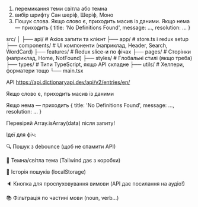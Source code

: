 
1. перемикання теми світла або темна
2. вибір шрифту Сан шеріф, Шеріф, Моно
3. Пошук слова. Якщо слово є, приходить масив із даними.
Якщо нема — приходить { title: 'No Definitions Found', message: ..., resolution: ... }

src/
│
├── api/               # Axios запити та клієнт
├── app/               # store.ts і redux setup
├── components/        # UI компоненти (наприклад, Header, Search, WordCard)
├── features/          # Redux slice-и по фічах
├── pages/             # Сторінки (наприклад, Home, NotFound)
├── styles/            # Глобальні стилі (якщо треба)
├── types/             # Типи TypeScript, якщо API складне
├── utils/             # Хелпери, форматери тощо
└── main.tsx

API https://api.dictionaryapi.dev/api/v2/entries/en/<word>

Якщо слово є, приходить масив із даними

Якщо нема — приходить { title: 'No Definitions Found', message: ..., resolution: ... }

Перевіряй Array.isArray(data) після запиту!

Ідеї для фіч:

🔍 Пошук з debounce (щоб не спамити API)

📜 Темна/світла тема (Tailwind дає з коробки)

💾 Історія пошуків (localStorage)

🔈 Кнопка для прослуховування вимови (API дає посилання на аудіо!)

📚 Фільтрація по частині мови (noun, verb…)
